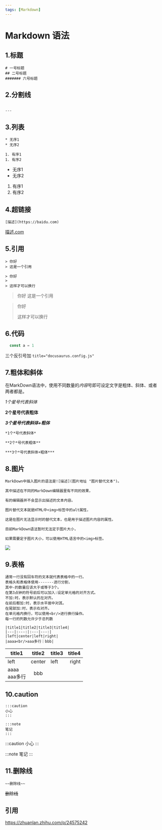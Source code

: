 ```yaml
---
tags: [Markdown]
---
```


# Markdown 语法

## 1.标题

```
# 一号标题
## 二号标题
####### 六号标题
```

## 2.分割线

```

---

```
## 3.列表

```
* 无序1
* 无序2

1. 有序1
1. 有序2
```
* 无序1
* 无序2

1. 有序1
1. 有序2

## 4.超链接

```
[描述](https://baidu.com)
```
[描述.com](https://baidu.com)


## 5.引用
```
> 你好
> 这是一个引用

> 你好
>
> 这样才可以换行
```

> 你好
> 这是一个引用

> 你好
>
> 这样才可以换行


## 6.代码

```js title="docusaurus.config.js"
  const a = 1
```

三个反引号加 `title="docusaurus.config.js"`


## 7.粗体和斜体
在MarkDown语法中，使用不同数量的*内容*号即可设定文字是粗体、斜体、或者两者都是。

*1个星号代表斜体*

**2个星号代表粗体**

***3个星号代表斜体+粗体***

```
*1个*号代表斜体*

**2个*号代表粗体**

***3个*号代表斜体+粗体***
```

## 8.图片

```
MarkDown中插入图片的语法是![描述](图片地址 "图片替代文本")。

其中描述在不同的MarkDown编辑器里有不同的效果，

有的编辑器并不会显示出描述的文本内容。

图片替代文本就是HTML中<img>标签中的alt属性，

这是在图片无法显示时的替代文本，也是用于描述图片内容的属性。

目前MarkDown语法暂时无法定于图片大小，

如果需要定于图片大小，可以使用HTML语言中的<img>标签。
```

<img src="https://pic2.zhimg.com/80/v2-f617b11cbb8b4ab314e441c7ec95f555_1440w.webp"/>

## 9.表格

```符号|是表格中每一列单元格的分割。
通常一行没有回车符的文本就代表表格中的一行。
表格头和表格体使用-------进行分割，
其中-的数量应该大于或等于3个。
在第3点钟的符号前后可以加入:设定单元格的对齐方式。
不加:时，表示默认的左对齐。
在前后都加:时，表示水平居中对其。
在尾部加:时，表示右对齐。
在单元格内换行，可以使用<br/>进行换行操作。
每一行的列数允许少于总列数

|title1|title2|title3|title4|
|---|:---:|:---|---:|
|left|center|left|right|
|aaaa<br/>aaa多行｜bbb|
```

|title1|title2|title3|title4|
|---|:---:|:---|---:|
|left|center|left|right|
|aaaa<br/>aaa多行|bbb|


## 10.caution

```
:::caution
小心
:::

:::note
笔记
:::
```
:::caution
小心
:::

:::note
笔记
:::

## 11.删除线

```
~~删除线~~
```

~~删除线~~


## 引用
https://zhuanlan.zhihu.com/p/24575242
